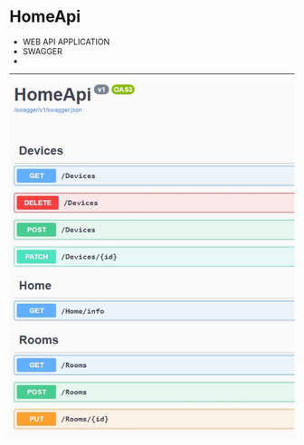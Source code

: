 # HomeApi
 - WEB API APPLICATION
 - SWAGGER
 -
 ---
 ![](https://github.com/olegnizh/HomeApi/blob/Master/swagger_1.jpg)
 
